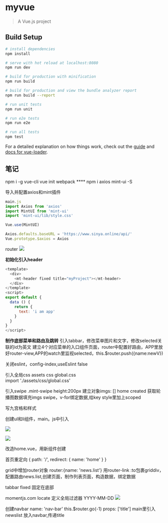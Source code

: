 # myvue

> A Vue.js project

## Build Setup

``` bash
# install dependencies
npm install

# serve with hot reload at localhost:8080
npm run dev

# build for production with minification
npm run build

# build for production and view the bundle analyzer report
npm run build --report

# run unit tests
npm run unit

# run e2e tests
npm run e2e

# run all tests
npm test
```

For a detailed explanation on how things work, check out the [guide](http://vuejs-templates.github.io/webpack/) and [docs for vue-loader](http://vuejs.github.io/vue-loader).



## 笔记
npm i -g vue-cli
vue init webpack ****
npm i axios mint-ui -S

导入并配置axios和mint插件
```javascript
main.js
import Axios from 'axios'
import MintUI from 'mint-ui'
import 'mint-ui/lib/style.css'

Vue.use(MintUI)

Axios.defaults.baseURL = 'https://www.sinya.online/api/'
Vue.prototype.$axios = Axios
```

router
![](http://jtc-img.oss-cn-shenzhen.aliyuncs.com/18-12-11/48613107.jpg)


**初始化引入header**
```javascript
<template>
  <div>
    <mt-header fixed title="myProject"></mt-header>
  </div>
</template>
<script>
export default {
  data () {
    return {
      text: 'i am app'
    }
  }
}
</script>
```

**制作底部菜单和路由及跳转**
引入tabbar，修改菜单图片和文字，修改selected关联的id为英文
建立4个对应菜单的入口组件页面，router中配置好路由，APP里放好router-view,APP的watch里监视selected，this.$router.push({name:newV})

关闭eslint，config-index,useEslint false

引入全局css
assets css global.css  
import './assets/css/global.css'

引入swipe
.mint-swipe  height:200px
建立对象imgs: []
home created 获取轮播图数据填充imgs
swipe，v-for绑定数据,给key
style里加上scoped

写九宫格和样式

创建ul和li组件，main。js中引入

![](http://jtc-img.oss-cn-shenzhen.aliyuncs.com/18-12-11/12432073.jpg)

![](http://jtc-img.oss-cn-shenzhen.aliyuncs.com/18-12-11/88272116.jpg)

改造home.vue，用新组件创建

首页重定向
{
  path: '/',
  redirect: {
    name: 'home'
  }
}


grid中增加router对象
router:{name: 'news.list'}
用router-link :to包裹griddiv，
配置路由news.list,创建页面，制作列表页面，构造数据，绑定数据

tabbar  fixed 固定在底部

momentjs.com locate  定义全局过滤器 YYYY-MM-DD
![](http://jtc-img.oss-cn-shenzhen.aliyuncs.com/18-12-13/58266106.jpg)

创建navbar
name: 'nav-bar'
this.$router.go(-1)
props: ['title']
main里引入
newslist 放入navbar,传递title











